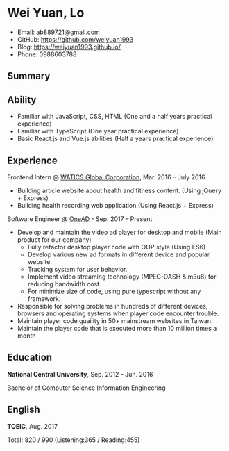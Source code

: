 # Wei Yuan, Lo

- Email: ab889721@gmail.com
- GitHub: https://github.com/weiyuan1993
- Blog: https://weiyuan1993.github.io/
- Phone: 0988603788

## Summary



## Ability

- Familiar with JavaScript, CSS, HTML (One and a half years practical experience)
- Familiar with TypeScript (One year practical experience)
- Basic React.js and Vue.js abilities (Half a years practical experience)



## Experience

Frontend Intern @ [WATICS Global Corporation](http://www.watics.com/), Mar. 2016 – July 2016

- Building article website about health and fitness content. (Using jQuery + Express)
- Building health recording web application.(Using React.js + Express)

Software Engineer @ [OneAD](https://www.onead.com.tw/) - Sep. 2017 – Present

- Develop and maintain the video ad player for desktop and mobile (Main product for our company)
    - Fully refactor desktop player code with OOP style (Using ES6)
    - Develop various new ad formats in different device and popular website.
    - Tracking system for user behavior.
    - Implement video streaming technology (MPEG-DASH & m3u8) for reducing bandwidth cost. 
    - For minimize size of code, using pure typescript without any framework.
- Responsible for solving problems in hundreds of different devices, browsers and operating systems when player code encounter trouble.
- Maintain player code quaility in 50+ mainstream websites in Taiwan.
- Maintain the player code that is executed more than 10 million times a month 

## Education

**National Central University**, Sep. 2012 - Jun. 2016

Bachelor of Computer Science Information Engineering

## English

**TOEIC**, Aug. 2017

Total: 820 / 990 (Listening:365 / Reading:455)
